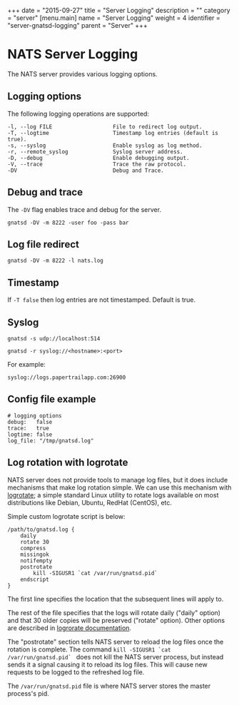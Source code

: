 +++
date = "2015-09-27"
title = "Server Logging"
description = ""
category = "server"
[menu.main]
  name = "Server Logging"
  weight = 4
  identifier = "server-gnatsd-logging"
  parent = "Server"
+++

# NATS Server Logging

The NATS server provides various logging options.

## Logging options

The following logging operations are supported:

    -l, --log FILE                   File to redirect log output.
    -T, --logtime                    Timestamp log entries (default is true).
    -s, --syslog                     Enable syslog as log method.
    -r, --remote_syslog              Syslog server address.
    -D, --debug                      Enable debugging output.
    -V, --trace                      Trace the raw protocol.
    -DV                              Debug and Trace.

## Debug and trace

The `-DV` flag enables trace and debug for the server.

```
gnatsd -DV -m 8222 -user foo -pass bar
```

## Log file redirect

```
gnatsd -DV -m 8222 -l nats.log
```

## Timestamp

If `-T false` then log entries are not timestamped. Default is true.

## Syslog

```
gnatsd -s udp://localhost:514
```

```
gnatsd -r syslog://<hostname>:<port>
```

For example:

```
syslog://logs.papertrailapp.com:26900
```

## Config file example

```
# logging options
debug:   false
trace:   true
logtime: false
log_file: "/tmp/gnatsd.log"
```

## Log rotation with logrotate

NATS server does not provide tools to manage log files, but it does include mechanisms that make log rotation simple. We can use this mechanism with [logrotate](https://github.com/logrotate/logrotate); a simple standard Linux utility to rotate logs available on most distributions like Debian, Ubuntu, RedHat (CentOS), etc.

Simple custom logrotate script is below:

```
/path/to/gnatsd.log {
    daily
    rotate 30
    compress
    missingok
    notifempty
    postrotate
        kill -SIGUSR1 `cat /var/run/gnatsd.pid`   
    endscript
}
```

The first line specifies the location that the subsequent lines will apply to.

The rest of the file specifies that the logs will rotate daily ("daily" option) and that 30 older copies will be preserved ("rotate" option). Other options are described in [logrorate documentation](http://www.linuxcommand.org/man_pages/logrotate8.html).

The "postrotate" section tells NATS server to reload the log files once the rotation is complete. The command ```kill -SIGUSR1 `cat /var/run/gnatsd.pid` ``` does not kill the NATS server process, but instead sends it a signal causing it to reload its log files. This will cause new requests to be logged to the refreshed log file.

The `/var/run/gnatsd.pid` file is where NATS server stores the master process's pid.
